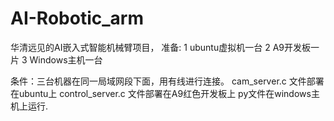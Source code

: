 # AI-Robotic_arm

华清远见的AI嵌入式智能机械臂项目，
准备:
 1 ubuntu虚拟机一台
 2 A9开发板一片
 3 Windows主机一台
 
 条件：三台机器在同一局域网段下面，用有线进行连接。
 cam_server.c 文件部署在ubuntu上
 control_server.c 文件部署在A9红色开发板上
py文件在windows主机上运行.
